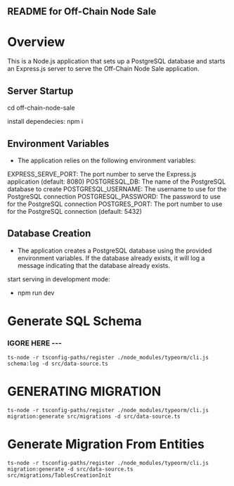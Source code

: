 ## README for Off-Chain Node Sale

# Overview

This is a Node.js application that sets up a PostgreSQL database and starts an Express.js server to serve the Off-Chain Node Sale application.

## Server Startup

cd off-chain-node-sale 

install dependecies: npm i

## Environment Variables

- The application relies on the following environment variables:

EXPRESS_SERVE_PORT: The port number to serve the Express.js application (default: 8080)
POSTGRESQL_DB: The name of the PostgreSQL database to create
POSTGRESQL_USERNAME: The username to use for the PostgreSQL connection
POSTGRESQL_PASSWORD: The password to use for the PostgreSQL connection
POSTGRES_PORT: The port number to use for the PostgreSQL connection (default: 5432)

## Database Creation
- The application creates a PostgreSQL database using the provided environment variables. If the database already exists, it will log a message indicating that the database already exists.  

start serving in development mode: 
- npm run dev

# Generate SQL Schema

### IGORE HERE ---

```ts-node -r tsconfig-paths/register ./node_modules/typeorm/cli.js schema:log -d src/data-source.ts```

# GENERATING MIGRATION
```ts-node -r tsconfig-paths/register ./node_modules/typeorm/cli.js migration:generate src/migrations -d src/data-source.ts```

# Generate Migration From Entities
``` ts-node -r tsconfig-paths/register ./node_modules/typeorm/cli.js migration:generate -d src/data-source.ts src/migrations/TablesCreationInit ```

